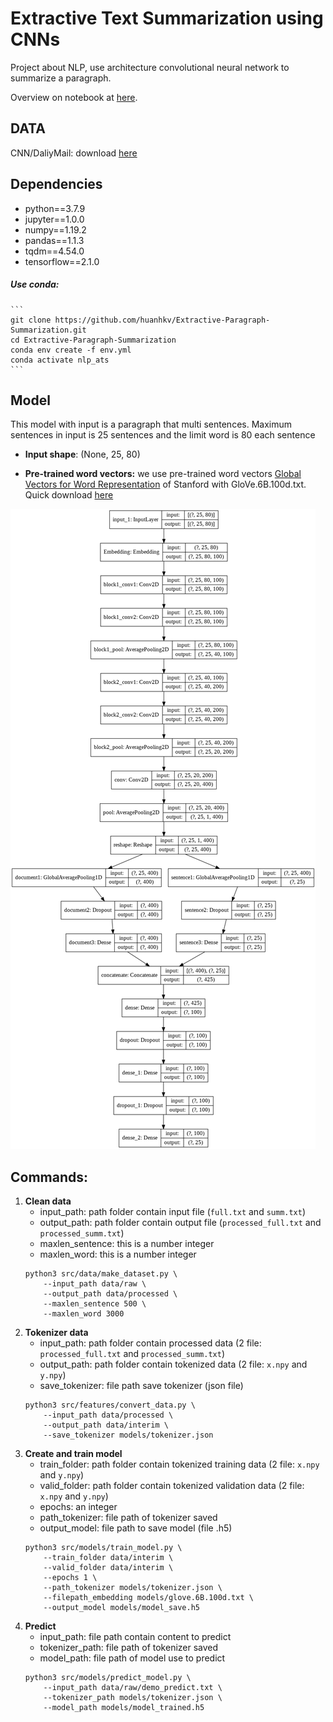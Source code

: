
# Extractive Text Summarization using CNNs
Project about NLP, use architecture convolutional neural network to summarize a paragraph.

Overview on notebook at [here](notebooks/Extractive_Paragraph_Summarization.ipynb).

## DATA
CNN/DaliyMail: 
download [here](https://drive.google.com/drive/folders/1s_TuNnStWxEp-1_F-wvLHyZE-CRVFOT2?usp=sharing)

## Dependencies
- python==3.7.9
- jupyter==1.0.0
- numpy==1.19.2
- pandas==1.1.3
- tqdm==4.54.0
- tensorflow==2.1.0


##### Use conda:
	```
	git clone https://github.com/huanhkv/Extractive-Paragraph-Summarization.git
	cd Extractive-Paragraph-Summarization
	conda env create -f env.yml
	conda activate nlp_ats
	```

## Model
This model with input is a paragraph that multi sentences. Maximum sentences in input is 25 sentences and the limit word is 80 each sentence

- **Input shape**: (None, 25, 80)

- **Pre-trained word vectors:** we use pre-trained word vectors [Global Vectors for Word Representation](https://nlp.stanford.edu/projects/glove/GloVe.6B100d) of Stanford with GloVe.6B.100d.txt. Quick download [here](https://drive.google.com/file/d/1MkaPqIFhrYVUot_x_8ks26GxxZxj4Gls/view?usp=sharing)

[![Architecture model](models/plot_model.png "Architecture model")](models/plot_model.png)


## Commands:

1. **Clean data**
	- input_path: path folder contain input file (`full.txt` and `summ.txt`)
	- output_path: path folder contain output file (`processed_full.txt` and `processed_summ.txt`)
	- maxlen_sentence: this is a number integer
	- maxlen_word: this is a number integer
	```
	python3 src/data/make_dataset.py \
		--input_path data/raw \
		--output_path data/processed \
		--maxlen_sentence 500 \
		--maxlen_word 3000
	```
2. **Tokenizer data**
	- input_path: path folder contain processed data (2 file: `processed_full.txt` and `processed_summ.txt`)
	- output_path: path folder contain tokenized data (2 file: `x.npy` and `y.npy`)
	- save_tokenizer: file path save tokenizer (json file)
	```
	python3 src/features/convert_data.py \
		--input_path data/processed \
		--output_path data/interim \
		--save_tokenizer models/tokenizer.json
	```
3. **Create and train model**
	- train_folder: path folder contain tokenized training data (2 file: `x.npy` and `y.npy`)
	- valid_folder: path folder contain tokenized validation data (2 file: `x.npy` and `y.npy`)
	- epochs: an integer
	- path_tokenizer: file path of tokenizer saved
	- output_model: file path to save model (file .h5)
	```	
	python3 src/models/train_model.py \
		--train_folder data/interim \
		--valid_folder data/interim \
		--epochs 1 \
		--path_tokenizer models/tokenizer.json \
		--filepath_embedding models/glove.6B.100d.txt \
		--output_model models/model_save.h5 
	```
4. **Predict**
	- input_path: file path contain content to predict
	- tokenizer_path: file path of tokenizer saved
	- model_path: file path of model use to predict
	```
	python3 src/models/predict_model.py \
		--input_path data/raw/demo_predict.txt \
		--tokenizer_path models/tokenizer.json \
		--model_path models/model_trained.h5
	```